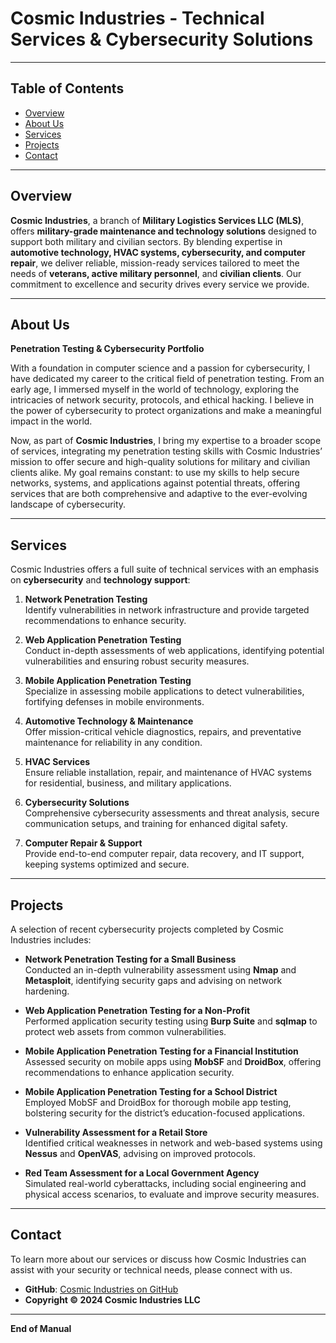 # **Cosmic Industries - Technical Services & Cybersecurity Solutions**

---

## **Table of Contents**
- [Overview](#overview)
- [About Us](#about-us)
- [Services](#services)
- [Projects](#projects)
- [Contact](#contact)

---

## **Overview**

**Cosmic Industries**, a branch of **Military Logistics Services LLC (MLS)**, offers **military-grade maintenance and technology solutions** designed to support both military and civilian sectors. By blending expertise in **automotive technology, HVAC systems, cybersecurity, and computer repair**, we deliver reliable, mission-ready services tailored to meet the needs of **veterans, active military personnel**, and **civilian clients**. Our commitment to excellence and security drives every service we provide.

---

## **About Us**

**Penetration Testing & Cybersecurity Portfolio**

With a foundation in computer science and a passion for cybersecurity, I have dedicated my career to the critical field of penetration testing. From an early age, I immersed myself in the world of technology, exploring the intricacies of network security, protocols, and ethical hacking. I believe in the power of cybersecurity to protect organizations and make a meaningful impact in the world.

Now, as part of **Cosmic Industries**, I bring my expertise to a broader scope of services, integrating my penetration testing skills with Cosmic Industries’ mission to offer secure and high-quality solutions for military and civilian clients alike. My goal remains constant: to use my skills to help secure networks, systems, and applications against potential threats, offering services that are both comprehensive and adaptive to the ever-evolving landscape of cybersecurity.

---

## **Services**

Cosmic Industries offers a full suite of technical services with an emphasis on **cybersecurity** and **technology support**:

1. **Network Penetration Testing**  
   Identify vulnerabilities in network infrastructure and provide targeted recommendations to enhance security.

2. **Web Application Penetration Testing**  
   Conduct in-depth assessments of web applications, identifying potential vulnerabilities and ensuring robust security measures.

3. **Mobile Application Penetration Testing**  
   Specialize in assessing mobile applications to detect vulnerabilities, fortifying defenses in mobile environments.

4. **Automotive Technology & Maintenance**  
   Offer mission-critical vehicle diagnostics, repairs, and preventative maintenance for reliability in any condition.

5. **HVAC Services**  
   Ensure reliable installation, repair, and maintenance of HVAC systems for residential, business, and military applications.

6. **Cybersecurity Solutions**  
   Comprehensive cybersecurity assessments and threat analysis, secure communication setups, and training for enhanced digital safety.

7. **Computer Repair & Support**  
   Provide end-to-end computer repair, data recovery, and IT support, keeping systems optimized and secure.

---

## **Projects**

A selection of recent cybersecurity projects completed by Cosmic Industries includes:

- **Network Penetration Testing for a Small Business**  
  Conducted an in-depth vulnerability assessment using **Nmap** and **Metasploit**, identifying security gaps and advising on network hardening.

- **Web Application Penetration Testing for a Non-Profit**  
  Performed application security testing using **Burp Suite** and **sqlmap** to protect web assets from common vulnerabilities.

- **Mobile Application Penetration Testing for a Financial Institution**  
  Assessed security on mobile apps using **MobSF** and **DroidBox**, offering recommendations to enhance application security.

- **Mobile Application Penetration Testing for a School District**  
  Employed MobSF and DroidBox for thorough mobile app testing, bolstering security for the district’s education-focused applications.

- **Vulnerability Assessment for a Retail Store**  
  Identified critical weaknesses in network and web-based systems using **Nessus** and **OpenVAS**, advising on improved protocols.

- **Red Team Assessment for a Local Government Agency**  
  Simulated real-world cyberattacks, including social engineering and physical access scenarios, to evaluate and improve security measures.

---

## **Contact**

To learn more about our services or discuss how Cosmic Industries can assist with your security or technical needs, please connect with us.

- **GitHub**: [Cosmic Industries on GitHub](https://github.com/CosmicIndustries)
- **Copyright © 2024 Cosmic Industries LLC**

---

**End of Manual**
